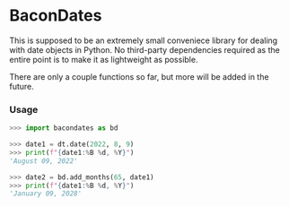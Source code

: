# BaconDates

This is supposed to be an extremely small conveniece library for dealing with date objects in Python. No third-party dependencies required as the entire point is to make it as lightweight as possible.

There are only a couple functions so far, but more will be added in the future.

### Usage

```python
>>> import bacondates as bd

>>> date1 = dt.date(2022, 8, 9)
>>> print(f"{date1:%B %d, %Y}")
'August 09, 2022'

>>> date2 = bd.add_months(65, date1)
>>> print(f"{date1:%B %d, %Y}")
'January 09, 2028'
```
